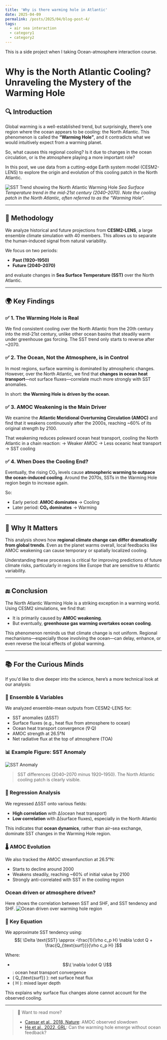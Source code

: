 ```yaml
---
title: 'Why is there warming hole in Atlantic'
date: 2025-04-09
permalink: /posts/2025/04/blog-post-4/
tags:
  - air sea interaction
  - category1
  - category2
---
```


This is a side project when I taking Ocean-atmosphere interaction course. 

# Why is the North Atlantic Cooling? Unraveling the Mystery of the Warming Hole

## 🔍 Introduction

Global warming is a well-established trend, but surprisingly, there’s one region where the ocean appears to be cooling: the North Atlantic. This phenomenon is called the **“Warming Hole”**, and it contradicts what we would intuitively expect from a warming planet.

So, what causes this regional cooling? Is it due to changes in the ocean circulation, or is the atmosphere playing a more important role?

In this post, we use data from a cutting-edge Earth system model (CESM2-LENS) to explore the origin and evolution of this cooling patch in the North Atlantic.

![SST Trend showing the North Atlantic Warming Hole](/images/post/Atl-WH/fig_sst_trend_ssp-2.png)
*Sea Surface Temperature trend in the mid-21st century (2040–2070). Note the cooling patch in the North Atlantic, often referred to as the “Warming Hole”.*

---

## 🔧 Methodology

We analyze historical and future projections from **CESM2-LENS**, a large ensemble climate simulation with 40 members. This allows us to separate the human-induced signal from natural variability.

We focus on two periods:
- **Past (1920–1950)**
- **Future (2040–2070)**

and evaluate changes in **Sea Surface Temperature (SST)** over the North Atlantic.

---

## 🌍 Key Findings

### ✅ 1. The Warming Hole is Real

We find consistent cooling over the North Atlantic from the 20th century into the mid-21st century, unlike other ocean basins that steadily warm under greenhouse gas forcing. The SST trend only starts to reverse after ~2070.

### ✅ 2. The Ocean, Not the Atmosphere, is in Control

In most regions, surface warming is dominated by atmospheric changes. However, over the North Atlantic, we find that **changes in ocean heat transport**—not surface fluxes—correlate much more strongly with SST anomalies.

In short: **the Warming Hole is driven by the ocean**.

### ✅ 3. AMOC Weakening is the Main Driver

We examine the **Atlantic Meridional Overturning Circulation (AMOC)** and find that it weakens continuously after the 2000s, reaching ~60% of its original strength by 2100.

That weakening reduces poleward ocean heat transport, cooling the North Atlantic in a chain reaction:
→ Weaker AMOC → Less oceanic heat transport → SST cooling

### ✅ 4. When Does the Cooling End?

Eventually, the rising CO₂ levels cause **atmospheric warming to outpace the ocean-induced cooling**. Around the 2070s, SSTs in the Warming Hole region begin to increase again.

So:
- Early period: **AMOC dominates** → Cooling
- Later period: **CO₂ dominates** → Warming

---

## 💬 Why It Matters

This analysis shows how **regional climate change can differ dramatically from global trends**. Even as the planet warms overall, local feedbacks like AMOC weakening can cause temporary or spatially localized cooling.

Understanding these processes is critical for improving predictions of future climate risks, particularly in regions like Europe that are sensitive to Atlantic variability.

---

## 🔚 Conclusion

The North Atlantic Warming Hole is a striking exception in a warming world. Using CESM2 simulations, we find that:
- It is primarily caused by **AMOC weakening**.
- But eventually, **greenhouse gas warming overtakes ocean cooling**.

This phenomenon reminds us that climate change is not uniform. Regional mechanisms—especially those involving the ocean—can delay, enhance, or even reverse the local effects of global warming.

---

## 📚 For the Curious Minds

If you'd like to dive deeper into the science, here’s a more technical look at our analysis:

### 🧪 Ensemble & Variables
We analyzed ensemble-mean outputs from CESM2-LENS for:
- SST anomalies (ΔSST)
- Surface fluxes (e.g., heat flux from atmosphere to ocean)
- Ocean heat transport convergence (∇·Q)
- AMOC strength at 26.5°N
- Net radiative flux at the top of atmosphere (TOA)

### 📊 Example Figure: SST Anomaly
![SST Anomaly](insert-sst-plot.png)
> SST differences (2040–2070 minus 1920–1950). The North Atlantic cooling patch is clearly visible.

### 🔁 Regression Analysis
We regressed ΔSST onto various fields:
- **High correlation** with Δ(ocean heat transport)
- **Low correlation** with Δ(surface fluxes), especially in the North Atlantic

This indicates that **ocean dynamics**, rather than air–sea exchange, dominate SST changes in the Warming Hole region.

### 🌡️ AMOC Evolution
We also tracked the AMOC streamfunction at 26.5°N:

- Starts to decline around 2000
- Weakens steadily, reaching ~60% of initial value by 2100
- Strongly anti-correlated with SST in the cooling region

### Ocean driven or atmosphere driven?
Here shows the correlation between SST and SHF, and SST tendency and SHF.
![Ocean driven over warming hole region](/images/post/Atl-WH/oai_ssp.png)

### 🧭 Key Equation
We approximate SST tendency using:
$$[
\Delta \text{SST} \approx -\frac{1}{\rho c_p H} \nabla \cdot Q + \frac{Q_{\text{surf}}}{\rho c_p H}
]$$

Where:
- $$\( \nabla \cdot Q \)$$: ocean heat transport convergence  
- \( Q_{\text{surf}} \): net surface heat flux  
- \( H \): mixed layer depth

This explains why surface flux changes alone cannot account for the observed cooling.

---

> 📌 Want to read more?
> - [Caesar et al., 2018, Nature](https://doi.org/10.1038/s41586-018-0006-5): AMOC observed slowdown
> - [He et al., 2022, GRL](https://doi.org/10.1029/2022GL100420): Can the warming hole emerge without ocean feedback?

